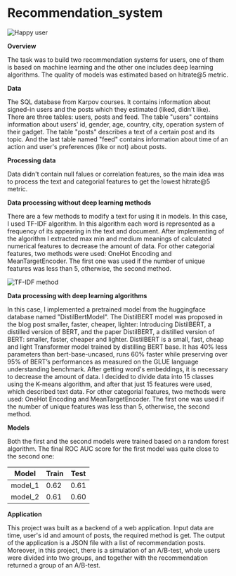 # Recommendation_system

![Happy user](https://user-images.githubusercontent.com/104028421/235664571-bafcc747-b495-4fc3-bb70-dddcfb4013b4.png)

**Overview**

The task was to build two recommendation systems for users, one of them is based on machine learning and the other one includes deep learning algorithms. 
The quality of models was estimated based on hitrate@5 metric.

**Data**

The SQL database from Karpov courses. It contains information about signed-in users and the posts which they estimated (liked, didn't like).
There are three tables: users, posts and feed. The table "users" contains information about users' id, gender, age, country, city, operation system of their gadget.
The table "posts" describes a text of a certain post and its topic. And the last table named "feed" contains information about time of an action
and user's preferences (like or not) about posts.

**Processing data**

Data didn't contain null falues or correlation features, so the main idea was to process the text and categorial features to get the lowest hitrate@5 metric.

**Data processing without deep learning methods**

There are a few methods to modify a text for using it in models. In this case, I used TF-IDF algorithm. In this algorithm each word is represented 
as a frequency of its appearing in the text and document. 
After implementing of the algorithm I extracted max min and medium meanings of calculated numerical features to decrease the amount of data.
For other categorial features, two methods were used: OneHot Encoding and MeanTargetEncoder. 
The first one was used if the number of unique features was less than 5, otherwise, the second method.

![TF-IDF method](https://user-images.githubusercontent.com/104028421/235689167-c47c1c53-1836-40fd-968a-24adec10eccf.png)

**Data processing with deep learning algorithms**

In this case, I implemented a pretrained model from the huggingface database named "DistilBertModel". The DistilBERT model was proposed in the blog post smaller, 
faster, cheaper, lighter: Introducing DistilBERT, 
a distilled version of BERT, and the paper DistilBERT, a distilled version of BERT: smaller, faster, cheaper and lighter. 
DistilBERT is a small, fast, cheap and light Transformer model trained by distilling BERT base.
It has 40% less parameters than bert-base-uncased, 
runs 60% faster while preserving over 95% of BERT’s performances as measured on the GLUE language understanding benchmark. 
After getting word's embeddings, it is necessary to decrease the amount of data.
I decided to divide data into 15 classes using the K-means algorithm, and after that just 15 features were used, which described text data.
For other categorial features, two methods were used: OneHot Encoding and MeanTargetEncoder. 
The first one was used if the number of unique features was less than 5, otherwise, the second method.

**Models**

Both the first and the second models were trained based on a random forest algorithm. The final ROC AUC score for the first model was quite close to the second one:

| Model |Train | Test |
| ------ |----- | ------ | 
| model_1 | 0.62  | 0.61|
| model_2 | 0.61  | 0.60|

**Application**

This project was built as a backend of a web application. Input data are time, user's id and amount of posts, the required method is get. The output of the application 
is a JSON file with a list of recommendation posts. Moreover, in this project, there is a simulation of an A/B-test, whole users were divided into two groups, and together
with the recommendation returned a group of an A/B-test.

       
